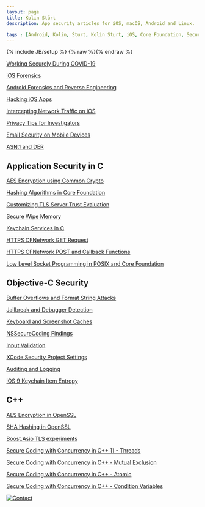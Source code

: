 ```yaml
---
layout: page
title: Kolin Stürt
description: App security articles for iOS, macOS, Android and Linux.

tags : [Android, Kolin, Sturt, Kolin Sturt, iOS, Core Foundation, Security, C++, OS X, macOS, XCode, Reverse Engineering, Secure Coding, Secure Programming, Objective-C, Hacking, Application Hardening, Privacy]
---
```

{% include JB/setup %}
{% raw %}{% endraw %}

<a href="{{ BASE_PATH }}/lessons/2020/02/01/remote_collaboration">Working Securely During COVID-19</a>

<a href="{{ BASE_PATH }}/lessons/2016/01/01/beginning_ios_forensics">iOS Forensics</a>

<a href="{{ BASE_PATH }}/lessons/2016/12/01/reverse_engineering_android_apps">Android Forensics and Reverse Engineering</a>

<a href="{{ BASE_PATH }}/lessons/2015/01/01/iOS_hacking">Hacking iOS Apps</a>

<a href="{{ BASE_PATH }}/lessons/2016/06/01/intercepting_network_traffic_ios">Intercepting Network Traffic on iOS</a>

<a href="{{ BASE_PATH }}/lessons/2018/06/01/privacy_activists_investigators">Privacy Tips for Investigators</a>

<a href="{{ BASE_PATH }}/lessons/2014/04/01/email_security">Email Security on Mobile Devices</a>

<a href="{{ BASE_PATH }}/lessons/2014/06/01/asn1">ASN.1 and DER</a>
    
## Application Security in C 

<a href="{{ BASE_PATH }}/lessons/2014/01/01/common_crypto">AES Encryption using Common Crypto</a>

<a href="{{ BASE_PATH }}/lessons/2013/05/01/hashing_algorithms_in_core_foundation">Hashing Algorithms in Core Foundation</a>

<a href="{{ BASE_PATH }}/lessons/2012/01/15/accessing_tls_information">Customizing TLS Server Trust Evaluation</a>

<a href="{{ BASE_PATH }}/lessons/2013/10/01/secure_wipe_memory">Secure Wipe Memory</a>

<a href="{{ BASE_PATH }}/lessons/2012/05/01/KeychainServices">Keychain Services in C</a>

<a href="{{ BASE_PATH }}/lessons/2011/12/29/CFNetwork">HTTPS CFNetwork GET Request</a>

<a href="{{ BASE_PATH }}/lessons/2012/01/01/post_request_with_headers">HTTPS CFNetwork POST and Callback Functions</a>

<a href="{{ BASE_PATH }}/lessons/2013/01/01/CFSocket">Low Level Socket Programming in POSIX and Core Foundation</a>

## Objective-C Security

<a href="{{ BASE_PATH }}/lessons/2013/03/03/buffer_overflow">Buffer Overflows and Format String Attacks</a>

<a href="{{ BASE_PATH }}/lessons/2013/03/05/integrity">Jailbreak and Debugger Detection</a>

<a href="{{ BASE_PATH }}/lessons/2013/03/06/data_protection">Keyboard and Screenshot Caches</a>

<a href="{{ BASE_PATH }}/lessons/2014/05/01/nssecurecoding">NSSecureCoding Findings</a>

<a href="{{ BASE_PATH }}/lessons/2013/03/04/validation">Input Validation</a>

<a href="{{ BASE_PATH }}/lessons/2013/03/02/security_related_project_settings">XCode Security Project Settings</a>

<a href="{{ BASE_PATH }}/lessons/2013/03/07/logging">Auditing and Logging</a>

<a href="{{ BASE_PATH }}/lessons/2015/11/04/keychain_entropy">iOS 9 Keychain Item Entropy</a>

## C++

<a href="{{ BASE_PATH }}/lessons/2011/11/15/aes_encryption_using_openssl">AES Encryption in OpenSSL</a>

<a href="{{ BASE_PATH }}/lessons/2013/04/01/sha_using_openssl">SHA Hashing in OpenSSL</a>

<a href="{{ BASE_PATH }}/lessons/2011/10/17/boost_asio_tls_https">Boost.Asio TLS experiments</a>

<a href="{{ BASE_PATH }}/lessons/2013/03/02/thread">Secure Coding with Concurrency in C++ 11 - Threads</a>

<a href="{{ BASE_PATH }}/lessons/2014/02/01/mutex">Secure Coding with Concurrency in C++ - Mutual Exclusion</a>

<a href="{{ BASE_PATH }}/lessons/2013/03/01/atomic">Secure Coding with Concurrency in C++ - Atomic</a>

<a href="{{ BASE_PATH }}/lessons/2014/03/01/condition">Secure Coding with Concurrency in C++ - Condition Variables</a>





[![Contact](https://www.dev-metal.com/wp-content/uploads/2014/01/stackoverflow-80x80.jpg)](https://stackoverflow.com/users/466997/nsdestroyer)
